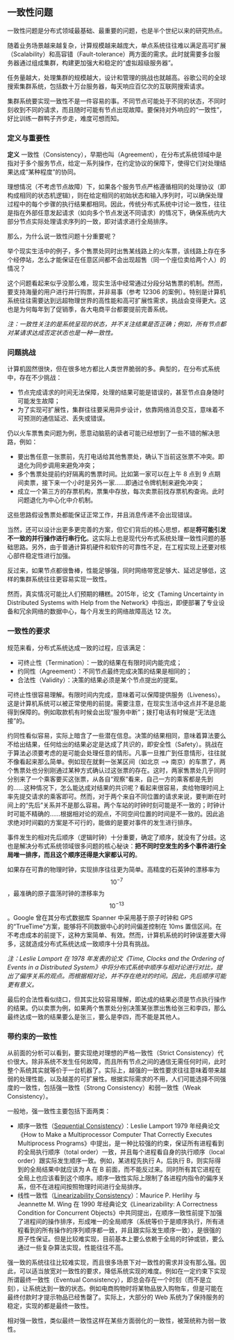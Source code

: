 ## 一致性问题

一致性问题是分布式领域最基础、最重要的问题，也是半个世纪以来的研究热点。

随着业务场景越来越复杂，计算规模越来越庞大，单点系统往往难以满足高可扩展（Scalability）和高容错（Fault-tolerance）两方面的需求。此时就需要多台服务器通过组成集群，构建更加强大和稳定的“虚拟超级服务器”。

任务量越大，处理集群的规模越大，设计和管理的挑战也就越高。谷歌公司的全球搜索集群系统，包括数十万台服务器，每天响应百亿次的互联网搜索请求。

集群系统要实现一致性不是一件容易的事。不同节点可能处于不同的状态，不同时刻收到不同的请求，而且随时可能有节点出现故障。要保持对外响应的“一致性”，好比训练一群鸭子齐步走，难度可想而知。

### 定义与重要性

**定义** 一致性（Consistency），早期也叫（Agreement），在分布式系统领域中是指对于多个服务节点，给定一系列操作，在约定协议的保障下，使得它们对处理结果达成“某种程度”的协同。

理想情况（不考虑节点故障）下，如果各个服务节点严格遵循相同的处理协议（即构成相同的状态机逻辑），则在给定相同的初始状态和输入序列时，可以确保处理过程中的每个步骤的执行结果都相同。因此，传统分布式系统中讨论一致性，往往是指在外部任意发起请求（如向多个节点发送不同请求）的情况下，确保系统内大部分节点实际处理请求序列的一致，即对请求进行全局排序。

那么，为什么说一致性问题十分重要呢？

举个现实生活中的例子，多个售票处同时出售某线路上的火车票，该线路上存在多个经停站，怎么才能保证在任意区间都不会出现超售（同一个座位卖给两个人）的情况？

这个问题看起来似乎没那么难，现实生活中经常通过分段分站售票的机制。然而，要支持海量的用户进行并行购票，并非易事（参考 12306 的案例）。特别是计算机系统往往需要达到远超物理世界的高性能和高可扩展性需求，挑战会变得更大。这也是为何每年到了促销季，各大电商平台都要提前完善系统。

*注：一致性关注的是系统呈现的状态，并不关注结果是否正确；例如，所有节点都对某请求达成否定状态也是一种一致性。*

### 问题挑战

计算机固然很快，但在很多地方都比人类世界脆弱的多。典型的，在分布式系统中，存在不少挑战：

* 节点完成请求的时间无法保障，处理的结果可能是错误的，甚至节点自身随时可能发生故障；
* 为了实现可扩展性，集群往往要采用异步设计，依靠网络消息交互，意味着不可预测的通信延迟、丢失或错误。

仍以火车票售卖问题为例，愿意动脑筋的读者可能已经想到了一些不错的解决思路，例如：

* 要出售任意一张票前，先打电话给其他售票处，确认下当前这张票不冲突。即退化为同步调用来避免冲突；
* 多个售票处提前约好隔离的售票时间。比如第一家可以在上午 8 点到 9 点期间卖票，接下来一个小时是另外一家……即通过令牌机制来避免冲突；
* 成立一个第三方的存票机构，票集中存放，每次卖票前找存票机构查询。此时问题退化为中心化中介机制。

这些思路假设售票处都能保证正常工作，并且消息传递不会出现错误。

当然，还可以设计出更多更完善的方案，但它们背后的核心思想，都是**将可能引发不一致的并行操作进行串行化**。这实际上也是现代分布式系统处理一致性问题的基础思路。另外，由于普通计算机硬件和软件的可靠性不足，在工程实现上还要对核心部件稳定性进行加强。

反过来，如果节点都很鲁棒，性能足够强，同时网络带宽足够大、延迟足够低，这样的集群系统往往更容易实现一致性。

然而，真实情况可能比人们预期的糟糕。2015年，论文《Taming Uncertainty in Distributed Systems with Help from the Network》中指出，即便部署了专业设备和冗余网络的数据中心，每个月发生的网络故障高达 12 次。

### 一致性的要求

规范来看，分布式系统达成一致的过程，应该满足：

* 可终止性（Termination）：一致的结果在有限时间内能完成；
* 约同性（Agreement）：不同节点最终完成决策的结果是相同的；
* 合法性（Validity）：决策的结果必须是某个节点提出的提案。

可终止性很容易理解。有限时间内完成，意味着可以保障提供服务（Liveness）。这是计算机系统可以被正常使用的前提。需要注意，在现实生活中这点并不是总能得到保障的。例如取款机有时候会出现“服务中断”；拨打电话有时候是“无法连接”的。

约同性看似容易，实际上暗含了一些潜在信息。决策的结果相同，意味着算法要么不给出结果，任何给出的结果必定是达成了共识的，即安全性（Safety）。挑战在于算法必须要考虑的是可能会处理任意的情形。凡事一旦推广到任意情形，往往就不像看起来那么简单。例如现在就剩一张某区间（如北京 --> 南京）的车票了，两个售票处也分别刚通过某种方式确认过这张票的存在。这时，两家售票处几乎同时分别来了一个乘客要买这张票，从各自“观察”看来，自己一方的乘客都是先到的……这种情况下，怎么能达成对结果的共识呢？看起来很容易，卖给物理时间上率先提交请求的乘客即可。然而，对于两个来自不同位置的请求来说，要判断在时间上的“先后”关系并不是那么容易。两个车站的时钟时刻可能是不一致的；时钟计时可能不精确的……根据相对论的观点，不同空间位置的时间是不一致的。因此追求绝对时间戳的方案是不可行的，能做的是要对事件的发生进行排序。

事件发生的相对先后顺序（逻辑时钟）十分重要，确定了顺序，就没有了分歧。这也是解决分布式系统领域很多问题的核心秘诀：**把不同时空发生的多个事件进行全局唯一排序，而且这个顺序还得是大家都认可的**。

如果存在可靠的物理时钟，实现排序往往更为简单。高精度的石英钟的漂移率为 $$10^{-7}$$，最准确的原子震荡时钟的漂移率为 $$10^{-13}$$。Google 曾在其分布式数据库 Spanner 中采用基于原子时钟和 GPS 的“TrueTime”方案，能够将不同数据中心的时间偏差控制在 10ms 置信区间。在不考虑成本的前提下，这种方案简单、有效。然而，计算机系统的时钟误差要大得多，这就造成分布式系统达成一致顺序十分具有挑战。

*注：Leslie Lamport 在 1978 年发表的论文《Time, Clocks and the Ordering of Events in a Distributed System》中将分布式系统中顺序与相对论进行对比，提出了偏序关系的观点。而根据相对论，并不存在绝对的时间。因此，先后顺序可能更有意义。*

最后的合法性看似绕口，但其实比较容易理解，即达成的结果必须是节点执行操作的结果。仍以卖票为例，如果两个售票处分别决策某张票出售给张三和李四，那么最终达成一致的结果要么是张三，要么是李四，而不能是其他人。

### 带约束的一致性
从前面的分析可以看到，要实现绝对理想的严格一致性（Strict Consistency）代价很大。除非系统不发生任何故障，而且所有节点之间的通信无需任何时间，此时整个系统其实就等价于一台机器了。实际上，越强的一致性要求往往意味着带来越弱的处理性能，以及越差的可扩展性。根据实际需求的不用，人们可能选择不同强度的一致性，包括强一致性（Strong Consistency）和弱一致性（Weak Consistency）。

一般地，强一致性主要包括下面两类：

* 顺序一致性（[Sequential Consistency](https://en.wikipedia.org/wiki/Sequential_consistency)）：Leslie Lamport 1979 年经典论文《How to Make a Multiprocessor Computer That Correctly Executes Multiprocess Programs》中提出，是一种比较强的约束，保证所有进程看到的全局执行顺序（total order）一致，并且每个进程看自身的执行顺序（local order）跟实际发生顺序一致。例如，某进程先执行 A，后执行 B，则实际得到的全局结果中就应该为 A 在 B 前面，而不能反过来。同时所有其它进程在全局上也应该看到这个顺序。顺序一致性实际上限制了各进程内指令的偏序关系，但不在进程间按照物理时间进行全局排序。
* 线性一致性（[Linearizability Consistency](https://en.wikipedia.org/wiki/Linearizability)）：Maurice P. Herlihy 与 Jeannette M. Wing 在 1990 年经典论文《Linearizability: A Correctness Condition for Concurrent Objects》中共同提出，在顺序一致性前提下加强了进程间的操作排序，形成唯一的全局顺序（系统等价于是顺序执行，所有进程看到的所有操作的序列顺序都一致，并且跟实际发生顺序一致），是很强的原子性保证。但是比较难实现，目前基本上要么依赖于全局的时钟或锁，要么通过一些复杂算法实现，性能往往不高。

强一致的系统往往比较难实现，而且很多场景下对一致性的需求并没有那么强。因此，可以适当放宽对一致性的要求，降低系统实现的难度。例如在一定约束下实现所谓最终一致性（Eventual Consistency），即总会存在一个时刻（而不是立刻），让系统达到一致的状态。例如电商购物时将某物品放入购物车，但是可能在最终付款时才提示物品已经售罄了。实际上，大部分的 Web 系统为了保持服务的稳定，实现的都是最终一致性。

相对强一致性，类似最终一致性这样在某些方面弱化的一致性，被笼统称为弱一致性。
